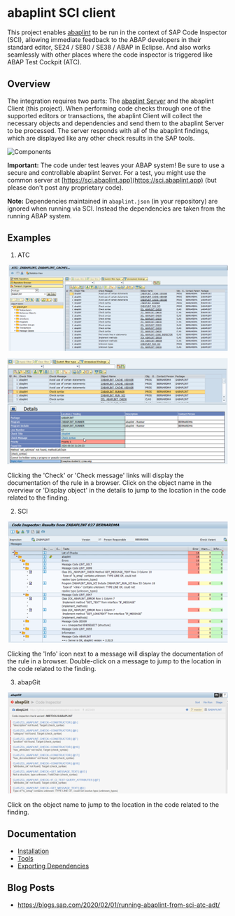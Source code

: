 # abaplint SCI client

This project enables [abaplint](https://abaplint.org) to be run in the context of SAP Code Inspector (SCI), allowing immediate feedback to the ABAP developers in their standard editor, SE24 / SE80 / SE38 / ABAP in Eclipse. And also works seamlessly with other places where the code inspector is triggered like ABAP Test Cockpit (ATC).
 
## Overview

The integration requires two parts: The [abaplint Server](https://github.com/abaplint/abaplint-sci-server) and the abaplint Client (this project). When performing code checks through one of the supported editors or transactions, the abaplint Client will collect the necessary objects and dependencies and send them to the abaplint Server to be processed. The server responds with all of the abaplint findings, which are displayed like any other check results in the SAP tools.

![Components](http://www.plantuml.com/plantuml/proxy?cache=no&src=https://raw.githubusercontent.com/abaplint/abaplint-sci-client/master/docs/components.iuml)

**Important:** The code under test leaves your ABAP system! Be sure to use a secure and controllable abaplint Server. For a test, you might use the common server at [https://sci.abaplint.app](https://sci.abaplint.app) (but please don't post any proprietary code).

**Note:** Dependencies maintained in `abaplint.json` (in your repository) are ignored when running via SCI. Instead the dependencies are taken from the running ABAP system.

## Examples

1. ATC

![atc-overview](docs/img/sci-ex-02.png)

![atc-details](docs/img/sci-ex-04.png)

Clicking the 'Check' or 'Check message' links will display the documentation of the rule in a browser. Click on the object name in the overview or 'Display object' in the details to jump to the location in the code related to the finding.

2. SCI

![sci](docs/img/sci-ex-01.png)

Clicking the 'Info' icon next to a message will display the documentation of the rule in a browser. Double-click on a message to jump to the location in the code related to the finding.

3. abapGit

![abapgit](docs/img/sci-ex-03.png)

Click on the object name to jump to the location in the code related to the finding.

## Documentation

* [Installation](docs/installation.md)
* [Tools](docs/tools.md)
* [Exporting Dependencies](docs/export_dependencies.md)

## Blog Posts

- https://blogs.sap.com/2020/02/01/running-abaplint-from-sci-atc-adt/
